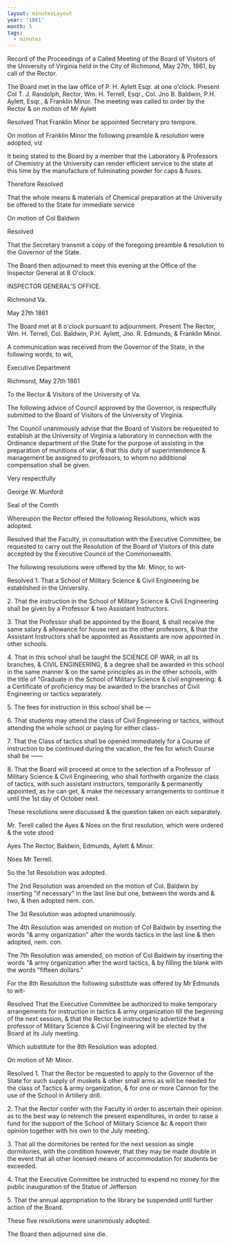 ```yaml
---
layout: minutesLayout
year: '1861'
month: 5
tags:
  - minutes
---
```

Record of the Proceedings of a Called Meeting of the Board of Visitors of the University of Virginia held in the City of Richmond, May 27th, 1861, by call of the Rector.

The Board met in the law office of P. H. Aylett Esqr. at one o'clock. Present Col T. J. Randolph, Rector, Wm. H. Terrell, Esqr., Col. Jno B. Baldwin, P.H. Aylett, Esqr., & Franklin Minor. The meeting was called to order by the Rector & on motion of Mr Aylett

Resolved That Franklin Minor be appointed Secretary pro tempore.

On motion of Franklin Minor the following preamble & resolution were adopted, viz

It being stated to the Board by a member that the Laboratory & Professors of Chemistry at the University can render efficient service to the state at this time by the manufacture of fulminating powder for caps & fuses.

Therefore Resolved

That the whole means & materials of Chemical preparation at the University be offered to the State for immediate service

On motion of Col Baldwin

Resolved

That the Secretary transmit a copy of the foregoing preamble & resolution to the Governor of the State.

The Board then adjourned to meet this evening at the Office of the Inspector General at 8 O'clock.

INSPECTOR GENERAL'S OFFICE.

Richmond Va.

May 27th 1861

The Board met at 8 o'clock pursuant to adjournment. Present The Rector, Wm. H. Terrell, Col. Baldwin, P.H. Aylett, Jno. R. Edmunds, & Franklin Minor.

A communication was received from the Governor of the State, in the following words, to wit,

Executive Department

Richmond, May 27th 1861

To the Rector & Visitors of the University of Va.

The following advice of Council approved by the Governor, is respectfully submitted to the Board of Visitors of the University of Virginia.

The Council unanimously advise that the Board of Visitors be requested to establish at the University of Virginia a laboratory in connection with the Ordinance department of the State for the purpose of assisting in the preparation of munitions of war, & that this duty of superintendence & management be assigned to professors, to whom no additional compensation shall be given.

Very respectfully

George W. Munford

Seal of the Comth

Whereupon the Rector offered the following Resolutions, which was adopted.

Resolved that the Faculty, in consultation with the Executive Committee, be requested to carry out the Resolution of the Board of Visitors of this date accepted by the Executive Council of the Commonwealth.

The following resolutions were offered by the Mr. Minor, to wit-

Resolved 1. That a School of Military Science & Civil Engineering be established in the University.

2\. That the instruction in the School of Military Science & Civil Engineering shall be given by a Professor & two Assistant Instructors.

3\. That the Professor shall be appointed by the Board, & shall receive the same salary & allowance for house rent as the other professors, & that the Assistant Instructors shall be appointed as Assistants are now appointed in other schools.

4\. That in this school shall be taught the SCIENCE OF WAR, in all its branches, & CIVIL ENGINEERING, & a degree shall be awarded in this school in the same manner & on the same principles as in the other schools, with the title of "Graduate in the School of Military Science & civil engineering: & a Certificate of proficiency may be awarded in the branches of Civil Engineering or tactics separately.

5\. The fees for instruction in this school shall be —

6\. That students may attend the class of Civil Engineering or tactics, without attending the whole school or paying for either class-

7\. That the Class of tactics shall be opened immediately for a Course of instruction to be continued during the vacation, the fee for which Course shall be ——

8\. That the Board will proceed at once to the selection of a Professor of Military Science & Civil Engineering, who shall forthwith organize the class of tactics, with such assistant instructors, temporarily & permanently appointed, as he can get, & make the necessary arrangements to continue it until the 1st day of October next.

These resolutions were discussed & the question taken on each separately.

Mr. Terell called the Ayes & Noes on the first resolution, which were ordered & the vote stood

Ayes The Rector, Baldwin, Edmunds, Aylett & Minor.

Noes Mr Terrell.

So the 1st Resolution was adopted.

The 2nd Resolution was amended on the motion of Col. Baldwin by inserting "if necessary" in the last line but one, between the words and & two, & then adopted nem. con.

The 3d Resolution was adopted unanimously.

The 4th Resolution was amended on motion of Col Baldwin by inserting the words "& army organization" after the words tactics in the last line & then adopted, nem. con.

The 7th Resolution was amended, on motion of Col Baldwin by inserting the words "& army organization after the word tactics, & by filling the blank with the words "fifteen dollars."

For the 8th Resolution the following substitute was offered by Mr Edmunds to wit-

Resolved That the Executive Committee be authorized to make temporary arrangements for instruction in tactics & army organization till the beginning of the next session, & that the Rector be instructed to advertize that a professor of Military Science & Civil Engineering will be elected by the Board at its July meeting.

Which substitute for the 8th Resolution was adopted.

On motion of Mr Minor.

Resolved 1. That the Rector be requested to apply to the Governor of the State for such supply of muskets & other small arms as will be needed for the class of Tactics & army organization, & for one or more Cannon for the use of the School in Artillery drill.

2\. That the Rector confer with the Faculty in order to ascertain their opinion as to the best way to retrench the present expenditures, in order to raise a fund for the support of the School of Military Science &c & report their opinion together with his own to the July meeting.

3\. That all the dormitories be rented for the next session as single dormitories, with the condition however, that they may be made double in the event that all other licensed means of accommodation for students be exceeded.

4\. That the Executive Committee be instructed to expend no money for the public inauguration of the Statue of Jefferson

5\. That the annual appropriation to the library be suspended until further action of the Board.

These five resolutions were unanimously adopted.

The Board then adjourned sine die.
